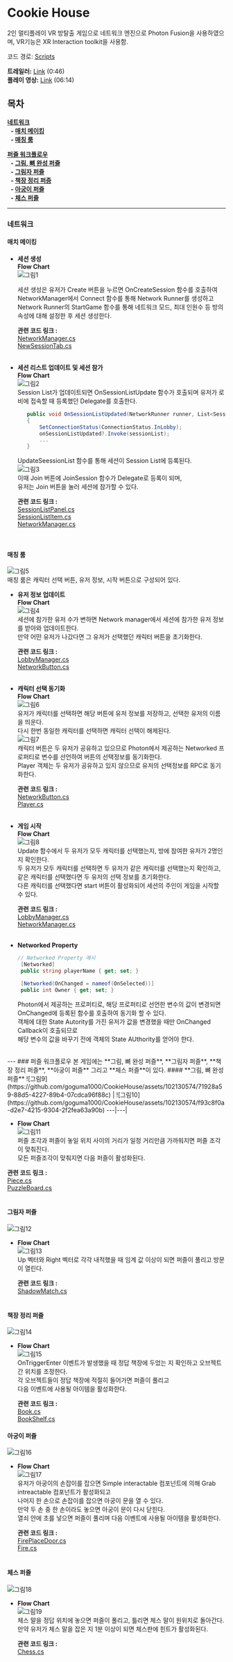 # Cookie House
2인 멀티플레이 VR 방탈출 게임으로 네트워크 엔진으로 Photon Fusion을 사용하였으며, VR기능은 XR Interaction toolkit을 사용함.

코드 경로: [Scripts](https://github.com/goguma1000/CookieHouse/tree/main/CookieHouse/Assets/Scripts)

**트레일러:** [Link](https://youtu.be/qXvOeSiNOpk) (0:46)   
**플레이 영상:** [Link](https://youtu.be/CEsWqRJp4Zk) (06:14) 
## 목차
**[네트워크](#네트워크)**  
   &nbsp; **- [매치 메이킹](#매치-메이킹)**    
   &nbsp; **- [매칭 룸](#매칭-룸)**   

**[퍼즐 워크플로우](#퍼즐-워크플로우)**  
   &nbsp; **- [그림, 뼈 완성 퍼즐](#그림-뼈-완성-퍼즐)**  
   &nbsp; **- [그림자 퍼즐](#그림자-퍼즐)**  
   &nbsp; **- [책장 정리 퍼증](#책장-정리-퍼즐)**  
   &nbsp; **- [아궁이 퍼즐](#아궁이-퍼즐)**  
   &nbsp; **- [체스 퍼즐](#체스-퍼즐)**  

---
### 네트워크
#### 매치 메이킹
 - **세션 생성**  
    **Flow Chart**  
     ![그림1](https://github.com/goguma1000/CookieHouse/assets/102130574/a1733a57-9486-45c1-8789-676c3bf4ff26)
  

     세션 생성은 유저가 Create 버튼을 누르면  OnCreateSession 함수를 호출하여   
     NetworkManager에서 Connect 함수를 통해 Network Runner를 생성하고  
     Network Runner의 StartGame 함수를 통해 네트워크 모드, 최대 인원수 등 방의 속성에 대해 설정한 후 세션 생성한다.</br>

    **관련 코드 링크 :**  
    [NetworkManager.cs](https://github.com/goguma1000/CookieHouse/blob/main/CookieHouse/Assets/Scripts/NetworkManager.cs)   
    [NewSessionTab.cs](https://github.com/goguma1000/CookieHouse/blob/main/CookieHouse/Assets/Scripts/Session/NewSessionTab.cs)  
    </br>

 - **세션 리스트 업데이트 및 세션 참가**  
    **Flow Chart**  
     ![그림2](https://github.com/goguma1000/CookieHouse/assets/102130574/2377294b-5182-4eb2-9fa0-cf905f781c88)  
     Session List가 업데이트되면 OnSessionListUpdate 함수가 호출되며 유저가 로비에 접속할 때 등록했던 Delegate를 호출한다.  
     ~~~cs
        public void OnSessionListUpdated(NetworkRunner runner, List<SessionInfo> sessionList)
        {
            SetConnectionStatus(ConnectionStatus.InLobby);
            onSessionListUpdated?.Invoke(sessionList);
            ...
        }
     ~~~ 
     
     UpdateSeessionList 함수를 통해  세션이 Session List에 등록된다.  
     ![그림3](https://github.com/goguma1000/CookieHouse/assets/102130574/4a7a4e8b-193b-4299-a9fd-a89280ddf2a9)     
     이때 Join 버튼에 JoinSession 함수가 Delegate로 등록이 되며,   
     유저는 Join 버튼을 눌러 세션에 참가할 수 있다.  

     **관련 코드 링크 :**  
    [SessionListPanel.cs](https://github.com/goguma1000/CookieHouse/blob/main/CookieHouse/Assets/Scripts/Session/SessionListPanel.cs)  
    [SessionListItem.cs](https://github.com/goguma1000/CookieHouse/blob/main/CookieHouse/Assets/Scripts/Session/SessionListItem.cs)  
    [NetworkManager.cs](https://github.com/goguma1000/CookieHouse/blob/main/CookieHouse/Assets/Scripts/NetworkManager.cs)   
      
    </br>

 #### 매칭 룸
 ![그림5](https://github.com/goguma1000/CookieHouse/assets/102130574/22f6551c-8c6e-483e-8a31-5dd2cc641146)  
 매칭 룸은 캐릭터 선택 버튼, 유저 정보, 시작 버튼으로 구성되어 있다. 
- **유저 정보 업데이트**  
   **Flow Chart**  
   ![그림4](https://github.com/goguma1000/CookieHouse/assets/102130574/6b562b67-f442-4b7a-853d-b242f3d389cd)  
   세션에 참가한 유저 수가 변하면 Network manager에서 세션에 참가한 유저 정보를 받아와 업데이트한다.  
   만약 어떤 유저가 나갔다면 그 유저가 선택했던 캐릭터 버튼을 초기화한다.  

    **관련 코드 링크 :**  
    [LobbyManager.cs](https://github.com/goguma1000/CookieHouse/blob/main/CookieHouse/Assets/Scripts/LobbyManager.cs)   
    [NetworkButton.cs](https://github.com/goguma1000/CookieHouse/blob/main/CookieHouse/Assets/Scripts/NetworkButton.cs)    
    </br>
- **캐릭터 선택 동기화**  
    **Flow Chart**  
    ![그림6](https://github.com/goguma1000/CookieHouse/assets/102130574/46a5d447-b2b8-4fdf-84af-ac5e40fbfc3a)  
    유저가 캐릭터를 선택하면 해당 버튼에 유저 정보를 저장하고, 선택한 유저의 이름을 띄운다.  
    다시 한번 동일한 캐릭터를 선택하면 캐릭터 선택이 해제된다.  
    ![그림7](https://github.com/goguma1000/CookieHouse/assets/102130574/cdfcd7f1-bc48-4311-b197-b5e1b0b22733)   
    캐릭터 버튼은 두 유저가 공유하고 있으므로 Photon에서 제공하는 Networked 프로퍼티로 변수를 선언하여 버튼의 선택정보를 동기화한다.  
    Player 객체는 두 유저가 공유하고 있지 않으므로 유저의 선택정보를 RPC로 동기화한다.  

    **관련 코드 링크 :**  
    [NetworkButton.cs](https://github.com/goguma1000/CookieHouse/blob/main/CookieHouse/Assets/Scripts/NetworkButton.cs)    
    [Player.cs](https://github.com/goguma1000/CookieHouse/blob/main/CookieHouse/Assets/Scripts/Player/Player.cs)  
    </br>
    
- **게임 시작**  
    **Flow Chart**  
    ![그림8](https://github.com/goguma1000/CookieHouse/assets/102130574/cb264dc9-c130-4e4e-beb8-7c7c3f3ae8ce)    
    Update 함수에서 두 유저가 모두 캐릭터를 선택했는지, 방에 참여한 유저가 2명인지 확인한다.  
    두 유저가 모두 캐릭터를 선택하면 두 유저가 같은 캐릭터를 선택했는지 확인하고,  
    같은 캐릭터를 선택했다면 두 유저의 선택 정보를 초기화한다.  
    다른 캐릭터를 선택했다면 start 버튼이 활성화되어 세션의 주인이 게임을 시작할 수 있다.

    **관련 코드 링크 :**  
    [LobbyManager.cs](https://github.com/goguma1000/CookieHouse/blob/main/CookieHouse/Assets/Scripts/LobbyManager.cs)   
    [NetworkManager.cs](https://github.com/goguma1000/CookieHouse/blob/main/CookieHouse/Assets/Scripts/NetworkManager.cs)    
    </br>

- **Networked Property**  
   ~~~cs
   // Networked Property 예시
    [Networked]
    public string playerName { get; set; }

    [Networked(OnChanged = nameof(OnSelected))]
    public int Owner { get; set; }
   ~~~  
   Photon에서 제공하는 프로퍼티로, 해당 프로퍼티로 선언한 변수의 값이 변경되면  
   OnChanged에 등록된 함수를 호출하여 동기화 할 수 있다.  
   객체에 대한 State Autority를 가진 유저가 값을 변경했을 때만 OnChanged Callback이 호출되므로  
   해당 변수의 값을 바꾸기 전에 객체의 State AUthority를 얻어야 한다.  
</br>
---  
### 퍼즐 워크플로우
본 게임에는 **그림, 뼈 완성 퍼즐**, **그림자 퍼즐**, **책장 정리 퍼즐**, **아궁이 퍼즐** 그리고 **체스 퍼즐**이 있다.  
#### **그림, 뼈 완성 퍼즐**  
  ![그림9](https://github.com/goguma1000/CookieHouse/assets/102130574/71928a59-88d5-4227-89b4-07cdca96f88c) | ![그림10](https://github.com/goguma1000/CookieHouse/assets/102130574/f93c8f0a-d2e7-4215-9304-2f2fea63a90b)  
  ---|---|   

  - **Flow Chart**   
  ![그림11](https://github.com/goguma1000/CookieHouse/assets/102130574/55c36472-4eef-466b-8818-e5d2f8d16ab9)  
  퍼즐 조각과 퍼즐이 놓일 위치 사이의 거리가 일정 거리만큼 가까워지면 퍼즐 조각이 맞춰진다.  
  모든 퍼즐조각이 맞춰지면 다음 퍼즐이 활성화된다.  

  **관련 코드 링크 :**  
    [Piece.cs](https://github.com/goguma1000/CookieHouse/blob/main/CookieHouse/Assets/Scripts/Puzzle/Piece.cs)    
    [PuzzleBoard.cs](https://github.com/goguma1000/CookieHouse/blob/main/CookieHouse/Assets/Scripts/Puzzle/PuzzleBoard.cs)   
    </br>  

#### **그림자 퍼즐**  
![그림12](https://github.com/goguma1000/CookieHouse/assets/102130574/f826dd64-fdf8-4327-8e2c-820c024c816c)  
- **Flow Chart**  
  ![그림13](https://github.com/goguma1000/CookieHouse/assets/102130574/e3344815-ddcc-4aad-9624-0f53591a9d32)  
  Up 벡터와 Right 벡터로 각각 내적했을 때 임계 값 이상이 되면 퍼즐이 풀리고 방문이 열린다. 

  **관련 코드 링크 :**  
    [ShadowMatch.cs](https://github.com/goguma1000/CookieHouse/blob/main/CookieHouse/Assets/Scripts/Puzzle/ShadowMatch.cs)    
    </br>

#### **책장 정리 퍼즐**  
![그림14](https://github.com/goguma1000/CookieHouse/assets/102130574/f5d99e54-d56d-47b1-b6c3-64dd13ed6824)  
- **Flow Chart**  
  ![그림15](https://github.com/goguma1000/CookieHouse/assets/102130574/6ad43938-c9b4-49ab-8b78-036d271fa769)  
  OnTriggerEnter 이벤트가 발생했을 때 정답 책장에 두었는 지 확인하고 오브젝트간 위치를 조정한다.  
  각 오브젝트들이 정답 책장에 적절히 들어가면 퍼즐이 풀리고  
  다음 이벤트에 사용될 아이템을 활성화한다.  

  **관련 코드 링크 :**  
    [Book.cs](https://github.com/goguma1000/CookieHouse/blob/main/CookieHouse/Assets/Scripts/Puzzle/Book.cs)  
    [BookShelf.cs](https://github.com/goguma1000/CookieHouse/blob/main/CookieHouse/Assets/Scripts/Puzzle/BookShelf.cs) 
    </br>  

#### **아궁이 퍼즐**  
![그림16](https://github.com/goguma1000/CookieHouse/assets/102130574/55bf4b36-65c4-461d-b6d2-5c3dd2521f9a) 
- **Flow Chart**  
  ![그림17](https://github.com/goguma1000/CookieHouse/assets/102130574/fa93f1e6-1819-4aeb-8e9d-d934c2206a68)  
  유저가 아궁이의 손잡이를 잡으면 Simple interactable 컴포넌트에 의해 Grab intreactable 컴포넌트가 활성화되고  
  나머지 한 손으로 손잡이를 잡으면 아궁이 문을 열 수 있다.  
  만약 두 손 중 한 손이라도 놓으면 아궁이 문이 다시 닫힌다.  
  열쇠 안에 초를 넣으면 퍼즐이 풀리며 다음 이벤트에 사용될 아이템을 활성화한다.
   
  **관련 코드 링크 :**  
    [FirePlaceDoor.cs](https://github.com/goguma1000/CookieHouse/blob/main/CookieHouse/Assets/Scripts/Puzzle/FirePlaceDoor.cs)  
    [Fire.cs](https://github.com/goguma1000/CookieHouse/blob/main/CookieHouse/Assets/Scripts/Puzzle/Fire.cs)  
    </br>

#### **체스 퍼즐**
![그림18](https://github.com/goguma1000/CookieHouse/assets/102130574/092831e9-8ba9-4adb-897a-eb428e66b4d9)  
- **Flow Chart**  
  ![그림19](https://github.com/goguma1000/CookieHouse/assets/102130574/27a08f56-4462-41ed-99b7-56edfa214493)  
  체스 말을 정답 위치에 놓으면 퍼즐이 풀리고, 틀리면 체스 말이 원위치로 돌아간다.  
  만약 유저가 체스 말을 잡은 지 1분 이상이 되면 체스판에 힌트가 활성화된다. 

  **관련 코드 링크 :**  
    [Chess.cs](https://github.com/goguma1000/CookieHouse/blob/main/CookieHouse/Assets/Scripts/Puzzle/Chess.cs) 
    </br>




     

    
    
